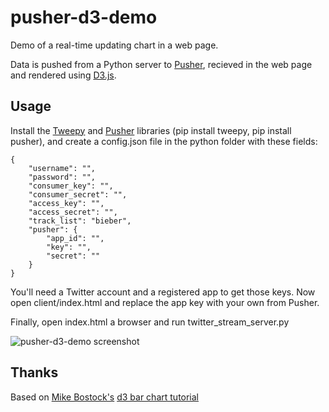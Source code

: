 # pusher-d3-demo

Demo of a real-time updating chart in a web page.

Data is pushed from a Python server to [Pusher](http://pusher.com/), recieved in the web page and rendered using [D3.js](http://mbostock.github.com/d3/).

## Usage

Install the [Tweepy](http://tweepy.github.com/) and [Pusher](https://github.com/pusher/pusher_client_python) libraries (pip install tweepy, pip install pusher), and create a config.json file in the python folder with these fields:

    {
        "username": "",
        "password": "",
        "consumer_key": "",
        "consumer_secret": "",
        "access_key": "",
        "access_secret": "",
        "track_list": "bieber",
        "pusher": {
            "app_id": "",
            "key": "",
            "secret": ""
        }
    }

You'll need a Twitter account and a registered app to get those keys. Now open client/index.html and replace the app key with your own from Pusher.

Finally, open index.html a browser and run twitter_stream_server.py

![pusher-d3-demo screenshot](http://i.imgur.com/G9Iacl.png)

## Thanks

Based on [Mike Bostock's](http://bost.ocks.org/mike) [d3 bar chart tutorial](http://mbostock.github.com/d3/tutorial/bar-2.html)
